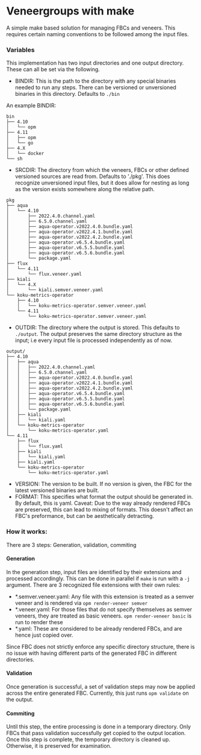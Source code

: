 # Veneergroups with make

A simple make based solution for managing FBCs and veneers. This requires certain naming conventions to be followed among the input files.

### Variables

This implementation has two input directories and one output directory. These can all be set via the following.

- BINDIR: This is the path to the directory with any special binaries needed to run any steps. There can be versioned or unversioned binaries in this directory. Defaults to `./bin`

An example BINDIR:
```
bin
├── 4.10
│   └── opm
├── 4.11
│   ├── opm
│   └── go
├── 4.X
│   └── docker
└── sh
```

- SRCDIR: The directory from which the veneers, FBCs or other defined versioned sources are read from. Defaults to './pkg'. This does recognize unversioned input files, but it does allow for nesting as long as the version exists somewhere along the relative path.

```
pkg
├── aqua
│   └── 4.10
│       ├── 2022.4.0.channel.yaml
│       ├── 6.5.0.channel.yaml
│       ├── aqua-operator.v2022.4.0.bundle.yaml
│       ├── aqua-operator.v2022.4.1.bundle.yaml
│       ├── aqua-operator.v2022.4.2.bundle.yaml
│       ├── aqua-operator.v6.5.4.bundle.yaml
│       ├── aqua-operator.v6.5.5.bundle.yaml
│       ├── aqua-operator.v6.5.6.bundle.yaml
│       └── package.yaml
├── flux
│   └── 4.11
│       └── flux.veneer.yaml
├── kiali
│   └── 4.X
│       └── kiali.semver.veneer.yaml
└── koku-metrics-operator
    ├── 4.10
    │   └── koku-metrics-operator.semver.veneer.yaml
    └── 4.11
        └── koku-metrics-operator.semver.veneer.yaml
```

- OUTDIR: The directory where the output is stored. This defaults to `./output`. The output preserves the same directory structure as the input; i.e every input file is processed independently as of now.
```
output/
├── 4.10
│   ├── aqua
│   │   ├── 2022.4.0.channel.yaml
│   │   ├── 6.5.0.channel.yaml
│   │   ├── aqua-operator.v2022.4.0.bundle.yaml
│   │   ├── aqua-operator.v2022.4.1.bundle.yaml
│   │   ├── aqua-operator.v2022.4.2.bundle.yaml
│   │   ├── aqua-operator.v6.5.4.bundle.yaml
│   │   ├── aqua-operator.v6.5.5.bundle.yaml
│   │   ├── aqua-operator.v6.5.6.bundle.yaml
│   │   └── package.yaml
│   ├── kiali
│   │   └── kiali.yaml
│   └── koku-metrics-operator
│       └── koku-metrics-operator.yaml
└── 4.11
    ├── flux
    │   └── flux.yaml
    ├── kiali
    │   └── kiali.yaml
    ├── kiali.yaml
    └── koku-metrics-operator
        └── koku-metrics-operator.yaml
```
- VERSION: The version to be built. If no version is given, the FBC for the latest versioned binaries are built.
- FORMAT: This specifies what format the output should be generated in. By default, this is yaml. Caveat: Due to the way already rendered FBCs are preserved, this can lead to mixing of formats. This doesn't affect an FBC's preformance, but can be aesthetically detracting.

### How it works:

There are 3 steps: Generation, validation, commiting

#### Generation
In the generation step, input files are identified by their extensions and processed accordingly. This can be done in parallel if `make` is run with a `-j` argument. There are 3 recognized file extensions with their own rules:
- *.semver.veneer.yaml: Any file with this extension is treated as a semver veneer and is rendered via `opm render-veneer semver`
- *.veneer.yaml: For those files that do not specify themselves as semver veneers, they are treated as basic veneers. `opm render-veneer basic` is run to render these
- *.yaml: These are considered to be already rendered FBCs, and are hence just copied over.

Since FBC does not strictly enforce any specific directory structure, there is no issue with having different parts of the generated FBC in different directories.

#### Validation
Once generation is successful, a set of validation steps may now be applied across the entire generated FBC. Currently, this just runs `opm validate` on the output.

#### Commiting
Until this step, the entire processing is done in a temporary directory. Only FBCs that pass validation successfully get copied to the output location. Once this step is complete, the temporary directory is cleaned up. Otherwise, it is preserved for examination.
